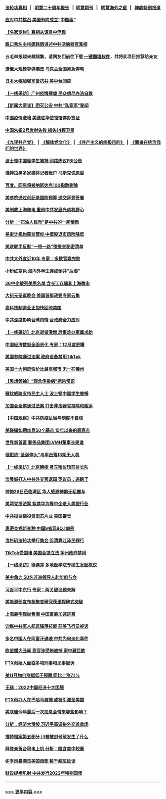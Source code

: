 #### [法轮功真相](https://github.com/gfw-breaker/truth/blob/master/README.md?t=0) &nbsp;&nbsp;|&nbsp;&nbsp; [明慧二十周年报告](https://github.com/gfw-breaker/mh-reports/blob/master/README.md?t=0) &nbsp;&nbsp;|&nbsp;&nbsp;[明慧期刊](https://github.com/gfw-breaker/mh-qikan) &nbsp;&nbsp;|&nbsp;&nbsp; [明慧海外之窗](https://github.com/gfw-breaker/mh-news/blob/master/README.md?t=0) &nbsp;&nbsp;|&nbsp;&nbsp; [神韵特别报道](https://github.com/gfw-breaker/mh-news/blob/master/shenyun.md?t=0)
#### [应对中共挑战 美国务院成立“中国组”](../pages/nf4514/n13886390.md?t=12170901) 
#### [【名家专栏】真相从谎言中浮现](../pages/nf4514/n13885535.md?t=12170901) 
#### [脱口秀名主持邀韩雨讲述中共活摘器官真相](../pages/nf4514/n13885921.md?t=12170901) 
#### 五毛举报越来越频繁，请网友们前往下载 [一键翻墙软件](https://github.com/gfw-breaker/ssr-accounts)，并将此项目推荐给亲友
#### [遭俄大规模导弹袭击 乌克兰全国紧急停电](../pages/nf4514/n13886332.md?t=12170901) 
#### [日本大幅加强军备抗共 美中台回应](../pages/nf4514/n13886331.md?t=12170901) 
#### [【一线采访】广州疫情肆虐 民众想尽办法自救](../pages/nf4514/n13886155.md?t=12170901) 
#### [【新闻大家谈】团灭公安 中共“私家军”秘闻](../pages/nf4514/n13886227.md?t=12170901) 
#### [中国疫情激增 美德驻华使领馆停办签证](../pages/nf4514/n13886335.md?t=12170901) 
#### [中国朱雀2号发射失败 损失14颗卫星](../pages/nf4514/n13885136.md?t=12170901) 
#### [《九评共产党》](https://github.com/begood0513/9ping.md/blob/master/README.md) &nbsp;|&nbsp; [《解体党文化》](../../../../jtdwh.md/blob/master/README.md)  &nbsp;|&nbsp; [《共产主义的终极目的》](../../../../gczydzjmd.md/blob/master/README.md) &nbsp;|&nbsp; [《魔鬼在统治我们的世界》](../../../../mgztzwmdsj.md/blob/master/README.md) 
#### [波士顿中国留学生被捕 网路热议FBI公告](../pages/nf4514/n13885993.md?t=12170901) 
#### [推特拉黑多家媒体记者账户 马斯克说原委](../pages/nf4514/n13886169.md?t=12170901) 
#### [百度、网易将被纳斯达克100指数剔除](../pages/nf4514/n13886092.md?t=12170901) 
#### [美参院通过创纪录国防预算 送交拜登签署](../pages/nf4514/n13885868.md?t=12170901) 
#### [美制裁上海微电 重创中共发展光刻机野心](../pages/nf4514/n13885811.md?t=12170901) 
#### [分析：“石油人民币”是中共的一厢情愿](../pages/nf4514/n13885034.md?t=12170901) 
#### [美审计机构获监管权 中概股退市风险降低](../pages/nf4514/n13885778.md?t=12170901) 
#### [美欧联手反制“一带一路”德提交秘密清单](../pages/nf4514/n13885700.md?t=12170901) 
#### [中共大外宣近10年 专家：多数官媒完败](../pages/nf4514/n13884955.md?t=12170901) 
#### [小粉红变色 海内外学生连成倒共“后浪”](../pages/nf4514/n13885674.md?t=12170901) 
#### [36中企被列美黑名单 含长江存储和上海微电](../pages/nf4514/n13885591.md?t=12170901) 
#### [大纪元圣诞晚会 美国首都政要专家云集](../pages/nf4514/n13885620.md?t=12170901) 
#### [高科技制造业正加快回流美国](../pages/nf4514/n13885631.md?t=12170901) 
#### [中共深度影响台湾舆情 台政府全力应对](../pages/nf4514/n13885358.md?t=12170901) 
#### [【一线采访】北京逝者激增 后事难办家属求助](../pages/nf4514/n13885361.md?t=12170901) 
#### [中国经济数据全面恶化 专家：12月或更糟](../pages/nf4514/n13885320.md?t=12170901) 
#### [美国参院通过法案 政府设备禁用TikTok](../pages/nf4514/n13885050.md?t=12170901) 
#### [美国十大购房性价比最高城市 无一在佛州](../pages/nf4514/n13885007.md?t=12170901) 
#### [【思想领袖】“观念传染病”扼杀常识](../pages/nf4514/n13864375.md?t=12170901) 
#### [骚扰威胁支持民主人士 波士顿中国学生被捕](../pages/nf4514/n13884868.md?t=12170901) 
#### [加国会全票通过法案 打击非法器官摘除和贩运](../pages/nf4514/n13884924.md?t=12170901) 
#### [【中国观察】中共防疫乱局与制度不自信](../pages/nf4514/n13884523.md?t=12170901) 
#### [美联储如期加息50个基点 15年以来的最高点](../pages/nf4514/n13884902.md?t=12170901) 
#### [世界新首富 奢侈品集团LVMH董事长是谁](../pages/nf4514/n13884843.md?t=12170901) 
#### [俄拒绝“圣诞停火”乌军击落13架无人机](../pages/nf4514/n13884844.md?t=12170901) 
#### [【一线采访】北京瞒疫 灵车殡仪馆前排长队](../pages/nf4514/n13884598.md?t=12170901) 
#### [涉曼城打人中共外交官返国 英议员：逃跑了](../pages/nf4514/n13884830.md?t=12170901) 
#### [神韵26日莅临湾区 华人感恩神韵无私赠与](../pages/nf4514/n13884216.md?t=12170901) 
#### [美两党提法案 拟禁华为等中企进入美银行业](../pages/nf4514/n13884752.md?t=12170901) 
#### [中共拟巨额投资旧芯片业 美国警觉](../pages/nf4514/n13884391.md?t=12170901) 
#### [奥密克戎新变种 中国9省现BQ.1病例](../pages/nf4514/n13884259.md?t=12170901) 
#### [洛杉矶法轮功举行集会 促清算江泽民罪行](../pages/nf4514/n13884299.md?t=12170901) 
#### [TikTok受围堵 美国会提立法 多州政府禁用](../pages/nf4514/n13884105.md?t=12170901) 
#### [【一线采访】待遇差 多地医学院专硕生发起抗议](../pages/nf4514/n13883914.md?t=12170901) 
#### [美中角力 50名非洲领导人赴华府与会](../pages/nf4514/n13884156.md?t=12170901) 
#### [习近平中东行 专家：两关键议题未解](../pages/nf4514/n13883417.md?t=12170901) 
#### [美能源部宣布核聚变研究获里程碑式突破](../pages/nf4514/n13884133.md?t=12170901) 
#### [上海豪宅现抛售潮 中国富豪加速逃离](../pages/nf4514/n13882777.md?t=12170901) 
#### [训练中共军人航母降落技能 前美飞行员被诉](../pages/nf4514/n13884100.md?t=12170901) 
#### [多名中国人在阿富汗遇袭 中共为何淡化事件](../pages/nf4514/n13884109.md?t=12170901) 
#### [欧盟爆大丑闻 高官涉受贿被捕 家中藏巨款](../pages/nf4514/n13883993.md?t=12170901) 
#### [FTX创始人面临多项刑事和民事起诉](../pages/nf4514/n13884084.md?t=12170901) 
#### [美11月物价涨幅低于预期 同比上涨7.1%](../pages/nf4514/n13884091.md?t=12170901) 
#### [王赫：2022中国经济十大困境](../pages/nf4514/n13883766.md?t=12170901) 
#### [FTX创办人在巴哈马被捕 或被引渡至美国](../pages/nf4514/n13883624.md?t=12170901) 
#### [美联储今年最后一次加息会带来哪些影响？](../pages/nf4514/n13883545.md?t=12170901) 
#### [分析：经济大滑坡 习近平高调拼外交难救场](../pages/nf4514/n13882938.md?t=12170901) 
#### [推特档案第五部分 川普被封号前发生了什么](../pages/nf4514/n13883474.md?t=12170901) 
#### [拜登亲贺台积电上机 分析：隐含美中较量](../pages/nf4514/n13883456.md?t=12170901) 
#### [冬季风暴袭击美国西部 数千航班延误](../pages/nf4514/n13883425.md?t=12170901) 
#### [财政捉襟见肘 中共发行2022年特别国债](../pages/nf4514/n13883439.md?t=12170901) 

----
#### [ >>> 更早内容 <<< ](../indexes/nf4514-earlier.md)

